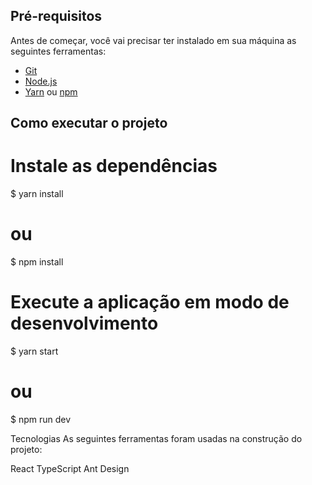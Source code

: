 ## Pré-requisitos

Antes de começar, você vai precisar ter instalado em sua máquina as seguintes ferramentas:
- [Git](https://git-scm.com)
- [Node.js](https://nodejs.org/en/)
- [Yarn](https://yarnpkg.com/) ou [npm](https://www.npmjs.com/get-npm)

## Como executar o projeto

# Instale as dependências
$ yarn install
# ou
$ npm install

# Execute a aplicação em modo de desenvolvimento
$ yarn start
# ou
$ npm run dev

Tecnologias
As seguintes ferramentas foram usadas na construção do projeto:

React
TypeScript
Ant Design
